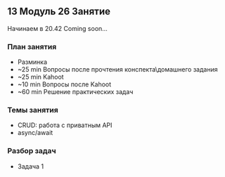 ## 13 Модуль 26 Занятие

Начинаем в 20.42 Coming soon...

### План занятия

- Разминка
- ~25 min Вопросы после прочтения конспекта\домашнего задания
- ~25 min Kahoot
- ~10 min Вопросы после Kahoot
- ~60 min Решение практических задач

### Темы занятия

- CRUD: работа с приватным API
- async/await

### Разбор задач

- Задача 1
